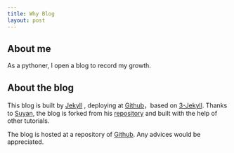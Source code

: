 ```yaml
---
title: Why Blog
layout: post
---
```


## About me

As a pythoner, I open a blog to record my growth.

## About the blog

This blog is built by [Jekyll](http://jekyllrb.com/) , deploying at [Github](https://pages.github.com)，based on [3-Jekyll](https://github.com/P233/3-Jekyll). Thanks to  [Suyan](https://github.com/suyan/), the blog is forked from his [repository](https://github.com/suyan/suyan.github.io) and built with the help of other tutorials.

The blog is hosted at a repository of [Github](https://github.com/UxxUnet/UxxUnet.github.io). Any advices would be appreciated.
